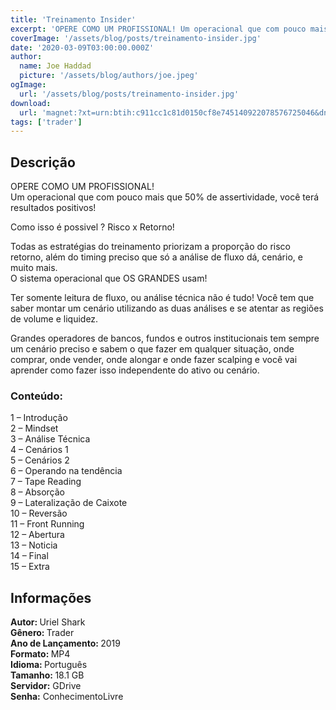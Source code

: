 ```yaml
---
title: 'Treinamento Insider'
excerpt: 'OPERE COMO UM PROFISSIONAL! Um operacional que com pouco mais que 50% de assertividade, você terá resultados positivos!  Como isso é possivel ? Risco x Retorno!  Todas as estratégias do treinamento priorizam a proporção do risco retorno, além do timing preciso que só a anális'
coverImage: '/assets/blog/posts/treinamento-insider.jpg'
date: '2020-03-09T03:00:00.000Z'
author:
  name: Joe Haddad
  picture: '/assets/blog/authors/joe.jpeg'
ogImage:
  url: '/assets/blog/posts/treinamento-insider.jpg'
download:
  url: 'magnet:?xt=urn:btih:c911cc1c81d0150cf8e745140922078576725046&dn=Uriel%20Shark&tr=udp%3a%2f%2ftracker.openbittorrent.com%3a80%2fannounce&tr=udp%3a%2f%2ftracker.opentrackr.org%3a1337%2fannounce'
tags: ['trader']
---
```

<h2>Descrição</h2>
<p></p><p>OPERE COMO UM PROFISSIONAL!<br/>Um operacional que com pouco mais que 50% de assertividade, você terá resultados positivos!</p><p>Como isso é possivel ? Risco x Retorno!</p><p>Todas as estratégias do treinamento priorizam a proporção do risco retorno, além do timing preciso que só a análise de fluxo dá, cenário, e muito mais.<br/>O sistema operacional que OS GRANDES usam!</p><p>Ter somente leitura de fluxo, ou análise técnica não é tudo! Você tem que saber montar um cenário utilizando as duas análises e se atentar as regiões de volume e liquidez.</p><p>Grandes operadores de bancos, fundos e outros institucionais tem sempre um cenário preciso e sabem o que fazer em qualquer situação, onde comprar, onde vender, onde alongar e onde fazer scalping e você vai aprender como fazer isso independente do ativo ou cenário.</p><h3>Conteúdo:</h3><p>1 – Introdução<br/>2 – Mindset<br/>3 – Análise Técnica<br/>4 – Cenários 1<br/>5 – Cenários 2<br/>6 – Operando na tendência<br/>7 – Tape Reading<br/>8 – Absorção<br/>9 – Lateralização de Caixote<br/>10 – Reversão<br/>11 – Front Running<br/>12 – Abertura<br/>13 – Noticia<br/>14 – Final<br/>15 – Extra </p><h2>Informações</h2><p><strong>Autor: </strong>Uriel Shark<br/><strong>Gênero: </strong>Trader<br/><strong>Ano de Lançamento: </strong>2019<br/><strong>Formato: </strong>MP4<br/><strong>Idioma: </strong>Português<br/><strong>Tamanho: </strong>18.1 GB<br/><strong>Servidor:</strong> GDrive<br/><strong>Senha:</strong> ConhecimentoLivre</p>